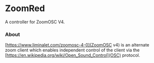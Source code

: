 ZoomRed
=======

A controller for ZoomOSC V4. 

### About

[https://www.liminalet.com/zoomosc-4-0](ZoomOSC v4) is an alternate zoom client which enables independent control of the client via the [https://en.wikipedia.org/wiki/Open_Sound_Control](OSC) protocol.
